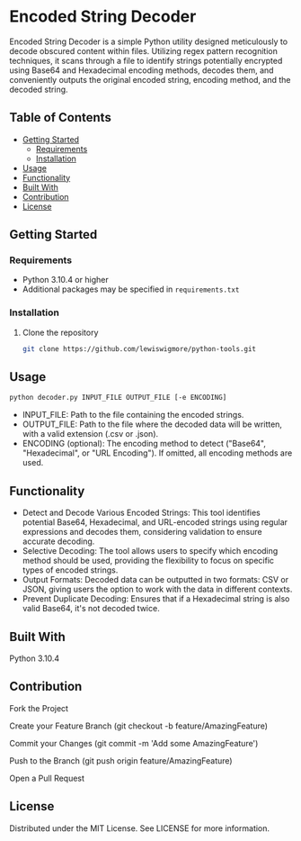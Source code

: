 # Encoded String Decoder

Encoded String Decoder is a simple Python utility designed meticulously to decode obscured content within files. Utilizing regex pattern recognition techniques, it scans through a file to identify strings potentially encrypted using Base64 and Hexadecimal encoding methods, decodes them, and conveniently outputs the original encoded string, encoding method, and the decoded string.

## Table of Contents

- [Getting Started](#getting-started)
  - [Requirements](#requirements)
  - [Installation](#installation)
- [Usage](#usage)
- [Functionality](#functionality)
- [Built With](#built-with)
- [Contribution](#contribution)
- [License](#license)

## Getting Started

### Requirements

- Python 3.10.4 or higher
- Additional packages may be specified in `requirements.txt`

### Installation

1. Clone the repository
   ```sh
   git clone https://github.com/lewiswigmore/python-tools.git

## Usage
   ```sh
  python decoder.py INPUT_FILE OUTPUT_FILE [-e ENCODING]
  ```
- INPUT_FILE: Path to the file containing the encoded strings.
- OUTPUT_FILE: Path to the file where the decoded data will be written, with a valid extension (.csv or .json).
- ENCODING (optional): The encoding method to detect ("Base64", "Hexadecimal", or "URL Encoding"). If omitted, all encoding methods are used.

## Functionality

- Detect and Decode Various Encoded Strings: This tool identifies potential Base64, Hexadecimal, and URL-encoded strings using regular expressions and decodes them, considering validation to ensure accurate decoding.
- Selective Decoding: The tool allows users to specify which encoding method should be used, providing the flexibility to focus on specific types of encoded strings.
- Output Formats: Decoded data can be outputted in two formats: CSV or JSON, giving users the option to work with the data in different contexts.
- Prevent Duplicate Decoding: Ensures that if a Hexadecimal string is also valid Base64, it\'s not decoded twice.

## Built With

Python 3.10.4

## Contribution

Fork the Project

Create your Feature Branch (git checkout -b feature/AmazingFeature)

Commit your Changes (git commit -m 'Add some AmazingFeature')

Push to the Branch (git push origin feature/AmazingFeature)

Open a Pull Request

## License

Distributed under the MIT License. See LICENSE for more information.


